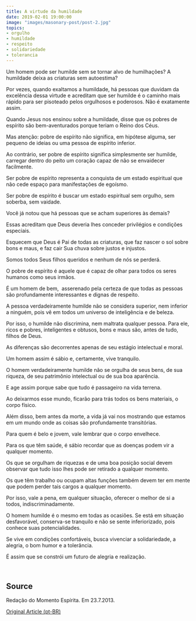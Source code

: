 ```yaml
---
title: A virtude da humildade
date: 2019-02-01 19:00:00
image: "images/masonary-post/post-2.jpg"
topics: 
- orgulho
- humildade
- respeito
- solidariedade
- tolerancia
---
```


Um homem pode ser humilde sem se tornar alvo de humilhações? A humildade deixa
as criaturas sem autoestima?

Por vezes, quando exaltamos a humildade, há pessoas que duvidam da excelência
dessa virtude e acreditam que ser humilde é o caminho mais rápido para ser
pisoteado pelos orgulhosos e poderosos. Não é exatamente assim.

Quando Jesus nos ensinou sobre a humildade, disse que os pobres de espírito são
bem-aventurados porque teriam o Reino dos Céus.

Mas atenção: pobre de espírito não significa, em hipótese alguma, ser pequeno
de ideias ou uma pessoa de espírito inferior.

Ao contrário, ser pobre de espírito significa simplesmente ser humilde,
carregar dentro do peito um coração capaz de não se envaidecer facilmente.

Ser pobre de espírito representa a conquista de um estado espiritual que não
cede espaço para manifestações de egoísmo.

Ser pobre de espírito é buscar um estado espiritual sem orgulho, sem soberba,
sem vaidade.

Você já notou que há pessoas que se acham superiores às demais?

Essas acreditam que Deus deveria lhes conceder privilégios e condições
especiais.

Esquecem que Deus é Pai de todas as criaturas, que faz nascer o sol sobre bons
e maus, e faz cair Sua chuva sobre justos e injustos.

Somos todos Seus filhos queridos e nenhum de nós se perderá.

O pobre de espírito é aquele que é capaz de olhar para todos os seres humanos
como seus irmãos.

É um homem de bem,  asserenado pela certeza de que todas as pessoas são
profundamente interessantes e dignas de respeito.

A pessoa verdadeiramente humilde não se considera superior, nem inferior a
ninguém, pois vê em todos um universo de inteligência e de beleza.

Por isso, o humilde não discrimina, nem maltrata qualquer pessoa. Para ele,
ricos e pobres, inteligentes e obtusos, bons e maus são, antes de tudo, filhos
de Deus.

As diferenças são decorrentes apenas de seu estágio intelectual e moral.

Um homem assim é sábio e, certamente, vive tranquilo.

O homem verdadeiramente humilde não se orgulha de seus bens, de sua riqueza, de
seu patrimônio intelectual ou de sua boa aparência.

E age assim porque sabe que tudo é passageiro na vida terrena.

Ao deixarmos esse mundo, ficarão para trás todos os bens materiais, o corpo
físico.

Além disso, bem antes da morte, a vida já vai nos mostrando que estamos em um
mundo onde as coisas são profundamente transitórias.

Para quem é belo e jovem, vale lembrar que o corpo envelhece.

Para os que têm saúde, é sábio recordar que as doenças podem vir a qualquer
momento.

Os que se orgulham de riquezas e de uma boa posição social devem observar que
tudo isso lhes pode ser retirado a qualquer momento.

Os que têm trabalho ou ocupam altas funções também devem ter em mente que podem
perder tais cargos a qualquer momento.

Por isso, vale a pena, em qualquer situação, oferecer o melhor de si a todos,
indiscriminadamente.

O homem humilde é o mesmo em todas as ocasiões. Se está em situação
desfavorável, conserva-se tranquilo e não se sente inferiorizado, pois conhece
suas potencialidades.

Se vive em condições confortáveis, busca vivenciar a solidariedade, a alegria,
o bom humor e a tolerância.

É assim que se constrói um futuro de alegria e realização.

 

## Source
Redação do Momento Espírita.
Em 23.7.2013.

 
[Original Article (pt-BR)](http://momento.com.br/pt/ler_texto.php?id=3853)
